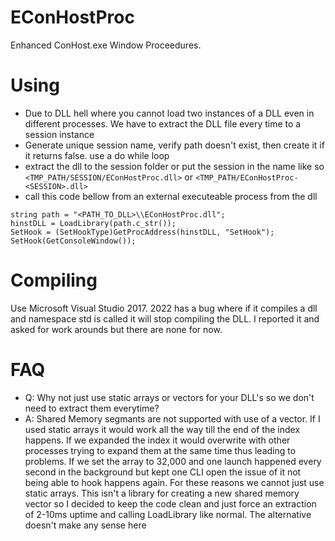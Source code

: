 # EConHostProc
 Enhanced ConHost.exe Window Proceedures.  
 
# Using
* Due to DLL hell where you cannot load two instances of a DLL even in different processes. We have to extract the DLL file every time to a session instance
* Generate unique session name, verify path doesn't exist, then create it if it returns false. use a do while loop
* extract the dll to the session folder or put the session in the name like so `<TMP_PATH/SESSION/EConHostProc.dll>` or `<TMP_PATH/EConHostProc-<SESSION>.dll>`
* call this code bellow from an external executeable process from the dll
```
string path = "<PATH_TO_DLL>\\EConHostProc.dll";
hinstDLL = LoadLibrary(path.c_str());
SetHook = (SetHookType)GetProcAddress(hinstDLL, "SetHook");
SetHook(GetConsoleWindow());
```

# Compiling
Use Microsoft Visual Studio 2017. 2022 has a bug where if it compiles a dll and namespace std is called it will stop compiling the DLL. I reported it and asked for work arounds but there are none for now.

# FAQ
* Q: Why not just use static arrays or vectors for your DLL's so we don't need to extract them everytime?
* A: Shared Memory segmants are not supported with use of a vector. If I used static arrays it would work all the way till the end of the index happens. If we expanded the index it would overwrite with other processes trying to expand them at the same time thus leading to problems. If we set the array to 32,000 and one launch happened every second in the background but kept one CLI open the issue of it not being able to hook happens again. For these reasons we cannot just use static arrays. This isn't a library for creating a new shared memory vector so I decided to keep the code clean and just force an extraction of 2-10ms uptime and calling LoadLibrary like normal. The alternative doesn't make any sense here

